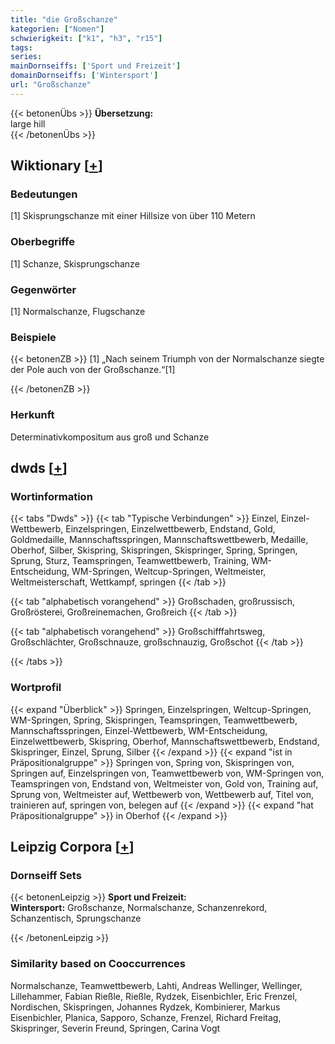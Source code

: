 ```yaml
---
title: "die Großschanze"
kategorien: ["Nomen"]
schwierigkeit: ["k1", "h3", "r15"]
tags:
series:
mainDornseiffs: ['Sport und Freizeit']
domainDornseiffs: ['Wintersport']
url: "Großschanze"
---
```


{{< betonenÜbs >}}
**Übersetzung:**  
large hill  
{{< /betonenÜbs >}}

## Wiktionary [[+](https://de.wiktionary.org/wiki/Großschanze)]

### Bedeutungen
[1] Skisprungschanze mit einer Hillsize von über 110 Metern  

### Oberbegriffe
[1] Schanze, Skisprungschanze  

### Gegenwörter
[1] Normalschanze, Flugschanze  

### Beispiele
{{< betonenZB >}}
[1] „Nach seinem Triumph von der Normalschanze siegte der Pole auch von der Großschanze.“[1]  

{{< /betonenZB >}}
### Herkunft
Determinativkompositum aus groß und Schanze  



## dwds [[+](https://www.dwds.de/wb/Großschanze)]

### Wortinformation
{{< tabs "Dwds" >}}
{{< tab "Typische Verbindungen" >}}
Einzel, Einzel-Wettbewerb, Einzelspringen, Einzelwettbewerb, Endstand, Gold, Goldmedaille, Mannschaftsspringen, Mannschaftswettbewerb, Medaille, Oberhof, Silber, Skispring, Skispringen, Skispringer, Spring, Springen, Sprung, Sturz, Teamspringen, Teamwettbewerb, Training, WM-Entscheidung, WM-Springen, Weltcup-Springen, Weltmeister, Weltmeisterschaft, Wettkampf, springen
{{< /tab >}}

{{< tab "alphabetisch vorangehend" >}}
Großschaden, großrussisch, Großrösterei, Großreinemachen, Großreich
{{< /tab >}}

{{< tab "alphabetisch vorangehend" >}}
Großschifffahrtsweg, Großschlächter, Großschnauze, großschnauzig, Großschot
{{< /tab >}}

{{< /tabs >}}

### Wortprofil
{{< expand "Überblick" >}} Springen, Einzelspringen, Weltcup-Springen, WM-Springen, Spring, Skispringen, Teamspringen, Teamwettbewerb, Mannschaftsspringen, Einzel-Wettbewerb, WM-Entscheidung, Einzelwettbewerb, Skispring, Oberhof, Mannschaftswettbewerb, Endstand, Skispringer, Einzel, Sprung, Silber {{< /expand >}}
{{< expand "ist in Präpositionalgruppe" >}} Springen von, Spring von, Skispringen von, Springen auf, Einzelspringen von, Teamwettbewerb von, WM-Springen von, Teamspringen von, Endstand von, Weltmeister von, Gold von, Training auf, Sprung von, Weltmeister auf, Wettbewerb von, Wettbewerb auf, Titel von, trainieren auf, springen von, belegen auf {{< /expand >}}
{{< expand "hat Präpositionalgruppe" >}} in Oberhof {{< /expand >}}

## Leipzig Corpora [[+](https://corpora.uni-leipzig.de/en/res?word=Großschanze&corpusId=deu_newscrawl-public_2018)]

### Dornseiff Sets
{{< betonenLeipzig >}}
**Sport und Freizeit:**  
**Wintersport:** Großschanze, Normalschanze, Schanzenrekord, Schanzentisch, Sprungschanze  

{{< /betonenLeipzig >}}

### Similarity based on Cooccurrences
Normalschanze, Teamwettbewerb, Lahti, Andreas Wellinger, Wellinger, Lillehammer, Fabian Rießle, Rießle, Rydzek, Eisenbichler, Eric Frenzel, Nordischen, Skispringen, Johannes Rydzek, Kombinierer, Markus Eisenbichler, Planica, Sapporo, Schanze, Frenzel, Richard Freitag, Skispringer, Severin Freund, Springen, Carina Vogt

